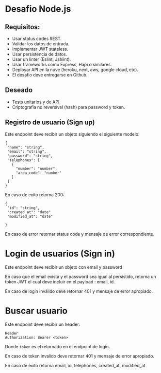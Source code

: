 # Desafio Node.js

## Requisitos:

- Usar status codes REST.
- Validar los datos de entrada.
- Implementar JWT stateless.
- Usar persistencia de datos.
- Usar un linter (Eslint, Jshiint).
- Usar frameworks como Express, Hapi o similares.
- Deployar API en la nuve (heroku, next, aws, google cloud, etc).
- El desafio deve entregarse en Github.

## Deseado
 - Tests unitarios y de API.
 - Criptografia no reversível (hash) para password y token.

## Registro de usuario (Sign up)

Este endpoint deve recibir un objeto siguiendo el siguiente modelo:

```
{
 "name": "string",
 "email": "string",
 "password": "string",
 "telephones": [
   {
     "number": "number",
     "area_code": "number"
   }
 ]
}
```

En caso de exito retorna 200:

```
{
 "id": "string",
 "created_at": "date"
 "modified_at": "date"
 
}
```

En caso de error retornar status code y mensaje de error correspondiente.

# Login de usuarios (Sign in)

Este endpoint deve recibir un objeto con email y password

En caso que el email exista y el password sea igual al persistido, retorna un token JWT el cual deve incluir en el payload : email, id.

En caso de login inválido deve retornar 401 y mensaje de error apropiado.

# Buscar usuario

Este endpoint deve recibir un header:

```
Header
Authorization: Bearer <token>
```

Donde  `token` es el retornado en el endpoint de login.

En caso de token invalido deve retornar 401 y mensaje de error apropiado.

En caso de exito retorna email, id, telephones, created_at, modified_at

